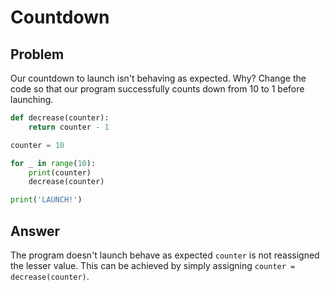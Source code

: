 # Countdown
## Problem
Our countdown to launch isn't behaving as expected. Why? Change the code so that our program successfully counts down from 10 to 1 before launching.

```python
def decrease(counter):
    return counter - 1

counter = 10

for _ in range(10):
    print(counter)
    decrease(counter)

print('LAUNCH!')
```

## Answer
The program doesn't launch behave as expected `counter` is not reassigned the lesser value. This can be achieved by simply assigning `counter = decrease(counter)`.